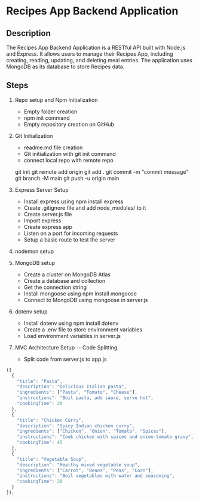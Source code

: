 # Recipes App Backend Application

## Description

The Recipes App Backend Application is a RESTful API built with Node.js and Express. It allows users to manage their Recipes App, including creating, reading, updating, and deleting meal entries. The application uses MongoDB as its database to store Recipes data.

## Steps

1. Repo setup and Npm Initialization
   - Empty folder creation
   - npm init command
   - Empty repository creation on GitHub
   
2. Git Initialization
   - readme.md file creation
   - Git initialization with git init command
   - connect local repo with remote repo

   git init
   git remote add origin <remote-repo-URL>
   git add .
   git commit -m "commit message"
   git branch -M main
   git push -u origin main

3. Express Server Setup

   - Install express using npm install express
   - Create .gitignore file and add node_modules/ to it
   - Create server.js file
   - Import express
   - Create express app
   - Listen on a port for incoming requests
   - Setup a basic route to test the server

4. nodemon setup
5. MongoDB setup

   - Create a cluster on MongoDB Atlas
   - Create a database and collection
   - Get the connection string
   - Install mongoose using npm install mongoose
   - Connect to MongoDB using mongoose in server.js

6. dotenv setup

   - Install dotenv using npm install dotenv
   - Create a .env file to store environment variables
   - Load environment variables in server.js

7. MVC Architecture Setup -- Code Splitting

   - Split code from server.js to app.js


```javascript
([
  {
    "title": "Pasta",
    "description": "Delicious Italian pasta",
    "ingredients": ["Pasta", "Tomato", "Cheese"],
    "instructions": "Boil pasta, add sauce, serve hot",
    "cookingTime": 20
  },
  {
    "title": "Chicken Curry",
    "description": "Spicy Indian chicken curry",
    "ingredients": ["Chicken", "Onion", "Tomato", "Spices"],
    "instructions": "Cook chicken with spices and onion-tomato gravy",
    "cookingTime": 45
  },
  {
    "title": "Vegetable Soup",
    "description": "Healthy mixed vegetable soup",
    "ingredients": ["Carrot", "Beans", "Peas", "Corn"],
    "instructions": "Boil vegetables with water and seasoning",
    "cookingTime": 30
  }
]);

```